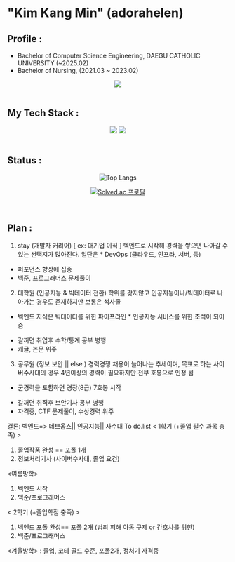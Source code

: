 

# "Kim Kang Min" (adorahelen)

## Profile : 
- Bachelor of Computer Science Engineering, DAEGU CATHOLIC UNIVERSITY (~2025.02)
- Bachelor of Nursing, (2021.03 ~ 2023.02)

<div align="center">
  <a href="mailto:adorahelenmin@gmail.com"><img src="https://img.shields.io/badge/Gmail-EA4335?style=for-the-badge&logo=Gmail&logoColor=white" /></a>
</div>
</br>
  
## My Tech Stack :
<div align="center">
  <img src="https://img.shields.io/badge/Spring-6DB33F?style=for-the-badge&logo=Spring&logoColor=white" />
  <img src="https://img.shields.io/badge/MySQL-4479A1?style=for-the-badge&logo=MySQL&logoColor=white" />
</div>
</br>


## Status :
<div align="center">

![Top Langs](https://github-readme-stats.vercel.app/api/top-langs/?username=adorahelen)

[![Solved.ac
프로필](http://mazassumnida.wtf/api/generate_badge?boj=adorahelen)](https://solved.ac/adorahelen)

</div>
</br>

## Plan :
1. stay (개발자 커리어)  [ ex: 대기업 이직 ] 
벡엔드로 시작해 경력을 쌓으면 나아갈 수있는 선택지가 많아진다. 일단은 * DevOps
(클라우드, 인프라, 서버, 등)
- 퍼포먼스 향상에 집중 
- 백준, 프로그래머스 문제풀이

2. 대학원 (인공지능 & 빅데이터 전환)
학위를 갖지않고 인공지능이나/빅데이터로 나아가는 경우도 존재하지만 보통은 석사졸
 * 벡엔드 지식은 빅데이터를 위한 파이프라인   * 인공지능 서비스를 위한 초석이 되어줌 
- 갈꺼면 취업후 수학/통계 공부 병행
- 캐글, 논문 위주

3. 공무원 (정보 보안 || else )
경력경쟁 채용이 늘어나는 추세이며,
목표로 하는 사이버수사대의 경우 4년이상의 경력이 필요하지만 전부 호봉으로 인정 됨
 * 군경력을 포함하면 경장(8급) 7호봉 시작
- 갈꺼면 취직후 보안기사 공부 병행
- 자격증, CTF 문제풀이, 수상경력 위주


결론: 벡엔드=> 데브옵스|| 인공지능|| 사수대​
To do.list
< 1학기 (+졸업 필수 과목 충족) >
1. 졸업작품 완성 == 포폴 1개
2. 정보처리기사 (사이버수사대, 졸업 요건)

<여름방학>
1. 벡엔드 시작
2. 백준/프로그래머스 

< 2학기 (+졸업학점 충족) >
1. 벡엔드 포폴 완성== 포폴 2개 
(범죄 피해 아동 구제 or 간호사를 위한)
2. 백준/프로그래머스

<겨울방학>
: 졸업, 코테 골드 수준, 포폴2개, 정처기 자격증




<!--
**adorahelen/adorahelen** is a ✨ _special_ ✨ repository because its `README.md` (this file) appears on your GitHub profile.

Here are some ideas to get you started:

- 🔭 I’m currently working on ...
- 🌱 I’m currently learning ...
- 👯 I’m looking to collaborate on ...
- 🤔 I’m looking for help with ...
- 💬 Ask me about ...
- 📫 How to reach me: ...
- 😄 Pronouns: ...
- ⚡ Fun fact: ...
-->
